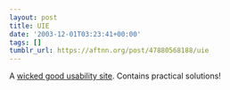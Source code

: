 ```yaml
---
layout: post
title: UIE
date: '2003-12-01T03:23:41+00:00'
tags: []
tumblr_url: https://aftnn.org/post/47880568188/uie
---
```

<p>A <a href="http://www.uie.com/">wicked good usability site</a>. Contains practical solutions!</p>
